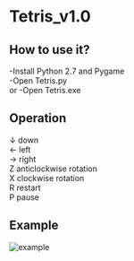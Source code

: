 # Tetris_v1.0
## How to use it?
-Install Python 2.7 and Pygame  
-Open Tetris.py  
or
-Open Tetris.exe
## Operation
↓ down  
← left  
→ right  
Z anticlockwise rotation  
X clockwise rotation  
R restart  
P pause  
## Example
![example](https://cloud.githubusercontent.com/assets/4355920/7337949/8b574e1a-ec6e-11e4-9f9d-d1d3b389675c.png)
